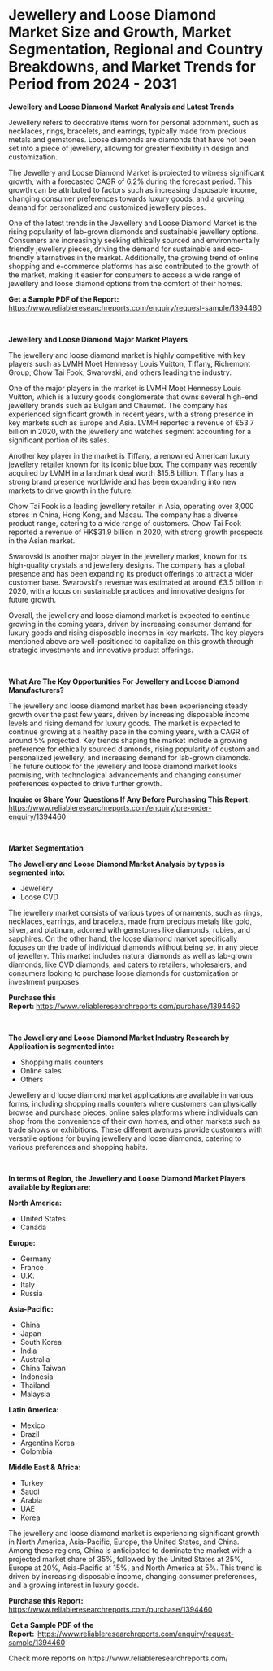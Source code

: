 <p><h1>Jewellery and Loose Diamond Market Size and Growth, Market Segmentation, Regional and Country Breakdowns, and Market Trends for Period from 2024 -  2031</h1></p><p><strong>Jewellery and Loose Diamond Market Analysis and Latest Trends</strong></p>
<p><p>Jewellery refers to decorative items worn for personal adornment, such as necklaces, rings, bracelets, and earrings, typically made from precious metals and gemstones. Loose diamonds are diamonds that have not been set into a piece of jewellery, allowing for greater flexibility in design and customization.</p><p>The Jewellery and Loose Diamond Market is projected to witness significant growth, with a forecasted CAGR of 6.2% during the forecast period. This growth can be attributed to factors such as increasing disposable income, changing consumer preferences towards luxury goods, and a growing demand for personalized and customized jewellery pieces. </p><p>One of the latest trends in the Jewellery and Loose Diamond Market is the rising popularity of lab-grown diamonds and sustainable jewellery options. Consumers are increasingly seeking ethically sourced and environmentally friendly jewellery pieces, driving the demand for sustainable and eco-friendly alternatives in the market. Additionally, the growing trend of online shopping and e-commerce platforms has also contributed to the growth of the market, making it easier for consumers to access a wide range of jewellery and loose diamond options from the comfort of their homes.</p></p>
<p><strong>Get a Sample PDF of the Report:&nbsp;</strong> <a href="https://www.reliableresearchreports.com/enquiry/request-sample/1394460">https://www.reliableresearchreports.com/enquiry/request-sample/1394460</a></p>
<p>&nbsp;</p>
<p><strong>Jewellery and Loose Diamond Major Market Players</strong></p>
<p><p>The jewellery and loose diamond market is highly competitive with key players such as LVMH Moet Hennessy Louis Vuitton, Tiffany, Richemont Group, Chow Tai Fook, Swarovski, and others leading the industry. </p><p>One of the major players in the market is LVMH Moet Hennessy Louis Vuitton, which is a luxury goods conglomerate that owns several high-end jewellery brands such as Bulgari and Chaumet. The company has experienced significant growth in recent years, with a strong presence in key markets such as Europe and Asia. LVMH reported a revenue of €53.7 billion in 2020, with the jewellery and watches segment accounting for a significant portion of its sales.</p><p>Another key player in the market is Tiffany, a renowned American luxury jewellery retailer known for its iconic blue box. The company was recently acquired by LVMH in a landmark deal worth $15.8 billion. Tiffany has a strong brand presence worldwide and has been expanding into new markets to drive growth in the future.</p><p>Chow Tai Fook is a leading jewellery retailer in Asia, operating over 3,000 stores in China, Hong Kong, and Macau. The company has a diverse product range, catering to a wide range of customers. Chow Tai Fook reported a revenue of HK$31.9 billion in 2020, with strong growth prospects in the Asian market.</p><p>Swarovski is another major player in the jewellery market, known for its high-quality crystals and jewellery designs. The company has a global presence and has been expanding its product offerings to attract a wider customer base. Swarovski's revenue was estimated at around €3.5 billion in 2020, with a focus on sustainable practices and innovative designs for future growth.</p><p>Overall, the jewellery and loose diamond market is expected to continue growing in the coming years, driven by increasing consumer demand for luxury goods and rising disposable incomes in key markets. The key players mentioned above are well-positioned to capitalize on this growth through strategic investments and innovative product offerings.</p></p>
<p>&nbsp;</p>
<p><strong>What Are The Key Opportunities For Jewellery and Loose Diamond Manufacturers?</strong></p>
<p><p>The jewellery and loose diamond market has been experiencing steady growth over the past few years, driven by increasing disposable income levels and rising demand for luxury goods. The market is expected to continue growing at a healthy pace in the coming years, with a CAGR of around 5% projected. Key trends shaping the market include a growing preference for ethically sourced diamonds, rising popularity of custom and personalized jewellery, and increasing demand for lab-grown diamonds. The future outlook for the jewellery and loose diamond market looks promising, with technological advancements and changing consumer preferences expected to drive further growth.</p></p>
<p><strong>Inquire or Share Your Questions If Any Before Purchasing This Report:</strong> <a href="https://www.reliableresearchreports.com/enquiry/pre-order-enquiry/1394460">https://www.reliableresearchreports.com/enquiry/pre-order-enquiry/1394460</a></p>
<p>&nbsp;</p>
<p><strong>Market Segmentation</strong></p>
<p><strong>The Jewellery and Loose Diamond Market Analysis by types is segmented into:</strong></p>
<p><ul><li>Jewellery</li><li>Loose CVD</li></ul></p>
<p><p>The jewellery market consists of various types of ornaments, such as rings, necklaces, earrings, and bracelets, made from precious metals like gold, silver, and platinum, adorned with gemstones like diamonds, rubies, and sapphires. On the other hand, the loose diamond market specifically focuses on the trade of individual diamonds without being set in any piece of jewellery. This market includes natural diamonds as well as lab-grown diamonds, like CVD diamonds, and caters to retailers, wholesalers, and consumers looking to purchase loose diamonds for customization or investment purposes.</p></p>
<p><strong>Purchase this Report:&nbsp;</strong><a href="https://www.reliableresearchreports.com/purchase/1394460">https://www.reliableresearchreports.com/purchase/1394460</a></p>
<p>&nbsp;</p>
<p><strong>The Jewellery and Loose Diamond Market Industry Research by Application is segmented into:</strong></p>
<p><ul><li>Shopping malls counters</li><li>Online sales</li><li>Others</li></ul></p>
<p><p>Jewellery and loose diamond market applications are available in various forms, including shopping malls counters where customers can physically browse and purchase pieces, online sales platforms where individuals can shop from the convenience of their own homes, and other markets such as trade shows or exhibitions. These different avenues provide customers with versatile options for buying jewellery and loose diamonds, catering to various preferences and shopping habits.</p></p>
<p>&nbsp;</p>
<p><strong>In terms of Region, the Jewellery and Loose Diamond Market Players available by Region are:</strong></p>
<p>
    <p> <strong> North America: </strong>
        <ul>
            <li>United States</li>
            <li>Canada</li>
        </ul>
        </p> 
    <p> <strong> Europe: </strong>
        <ul>
            <li>Germany</li>
            <li>France</li>
            <li>U.K.</li>
            <li>Italy</li>
            <li>Russia</li>
        </ul>
        </p> 
    <p> <strong> Asia-Pacific: </strong>
        <ul>
            <li>China</li>
            <li>Japan</li>
            <li>South Korea</li>
            <li>India</li>
            <li>Australia</li>
            <li>China Taiwan</li>
            <li>Indonesia</li>
            <li>Thailand</li>
            <li>Malaysia</li>
        </ul>
        </p> 
    <p> <strong> Latin America: </strong>
        <ul>
            <li>Mexico</li>
            <li>Brazil</li>
            <li>Argentina Korea</li>
            <li>Colombia</li>
        </ul>
        </p> 
    <p> <strong> Middle East & Africa: </strong>
        <ul>
            <li>Turkey</li>
            <li>Saudi</li>
            <li>Arabia</li>
            <li>UAE</li>
            <li>Korea</li>
        </ul>
    </p>
    </p>
<p><p>The jewellery and loose diamond market is experiencing significant growth in North America, Asia-Pacific, Europe, the United States, and China. Among these regions, China is anticipated to dominate the market with a projected market share of 35%, followed by the United States at 25%, Europe at 20%, Asia-Pacific at 15%, and North America at 5%. This trend is driven by increasing disposable income, changing consumer preferences, and a growing interest in luxury goods.</p></p>
<p><strong>Purchase this Report: </strong><a href="https://www.reliableresearchreports.com/purchase/1394460">https://www.reliableresearchreports.com/purchase/1394460</a></p>
<p>&nbsp;<strong>Get a Sample PDF of the Report:&nbsp;&nbsp;</strong><a href="https://www.reliableresearchreports.com/enquiry/request-sample/1394460">https://www.reliableresearchreports.com/enquiry/request-sample/1394460</a></p>
<p><strong></strong></p>
<p>Check more reports on https://www.reliableresearchreports.com/</p>